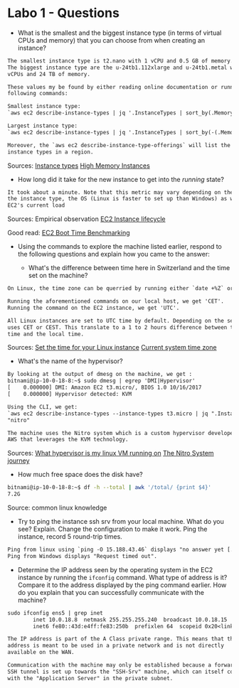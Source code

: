 # Labo 1 - Questions

* What is the smallest and the biggest instance type (in terms of
  virtual CPUs and memory) that you can choose from when creating an
  instance?

```txt
The smallest instance type is t2.nano with 1 vCPU and 0.5 GB of memory.
The biggest instance type are the u-24tb1.112xlarge and u-24tb1.metal with 448
vCPUs and 24 TB of memory.

These values my be found by either reading online documentation or running the
following commands:

Smallest instance type:
`aws ec2 describe-instance-types | jq '.InstanceTypes | sort_by(.MemoryInfo.SizeInMiB, .VCpuInfo.DefaultVCpus) | .[0] | .InstanceType'`

Largest instance type:
`aws ec2 describe-instance-types | jq '.InstanceTypes | sort_by(-(.MemoryInfo.SizeInMiB, .VCpuInfo.DefaultVCpus)) | .[0] .InstanceType'`

Moreover, the `aws ec2 describe-instance-type-offerings` will list the available
instance types in a region.
```

Sources:
[Instance types](https://aws.amazon.com/ec2/instance-types/)
[High Memory Instances](https://aws.amazon.com/ec2/instance-types/high-memory/)

* How long did it take for the new instance to get into the _running_
  state?

```txt
It took about a minute. Note that this metric may vary depending on the region, 
the instance type, the OS (Linux is faster to set up than Windows) as well as 
EC2's current load
```

Sources:
Empirical observation
[EC2 Instance lifecycle](https://docs.aws.amazon.com/AWSEC2/latest/UserGuide/ec2-instance-lifecycle.html)

Good read:
[EC2 Boot Time Benchmarking](https://www.daemonology.net/blog/2021-08-12-EC2-boot-time-benchmarking.html)

* Using the commands to explore the machine listed earlier, respond to
  the following questions and explain how you came to the answer:

  * What's the difference between time here in Switzerland and the time set on
    the machine?

```txt
On Linux, the time zone can be querried by running either `date +%Z` or `timedatectl`.

Running the aforementioned commands on our local host, we get 'CET'.
Running the command on the EC2 instance, we get 'UTC'.

All Linux instances are set to UTC time by default. Depending on the season, Switzerland
uses CET or CEST. This translate to a 1 to 2 hours difference between the instance's
time and the local time.
```

Sources:
[Set the time for your Linux instance](https://docs.aws.amazon.com/AWSEC2/latest/UserGuide/set-time.html)
[Current system time zone](https://www.baeldung.com/linux/current-system-time-zone)

  * What's the name of the hypervisor?

```txt
By looking at the output of dmesg on the machine, we get :
bitnami@ip-10-0-18-8:~$ sudo dmesg | egrep 'DMI|Hypervisor'
[    0.000000] DMI: Amazon EC2 t3.micro/, BIOS 1.0 10/16/2017
[    0.000000] Hypervisor detected: KVM

Using the CLI, we get:
`aws ec2 describe-instance-types --instance-types t3.micro | jq ".InstanceTypes[0].Hypervisor"`
"nitro"

The machine uses the Nitro system which is a custom hypervisor developed by
AWS that leverages the KVM technology.
```

Sources:
[What hypervisor is my linux VM running on](https://vcloudvision.com/2019/07/09/what-hypervisor-is-my-linux-vm-running-on/)
[The Nitro System journey](https://docs.aws.amazon.com/whitepapers/latest/security-design-of-aws-nitro-system/the-nitro-system-journey.html)


  * How much free space does the disk have?

```bash
bitnami@ip-10-0-18-8:~$ df -h --total | awk '/total/ {print $4}'
7.2G
```

Source: common linux knowledge

* Try to ping the instance ssh srv from your local machine. What do you see?
  Explain. Change the configuration to make it work. Ping the
  instance, record 5 round-trip times.

```txt
Ping from linux using `ping -O 15.188.43.46` displays "no answer yet [...]".
Ping from Windows displays "Request timed out".
```

* Determine the IP address seen by the operating system in the EC2
  instance by running the `ifconfig` command. What type of address
  is it? Compare it to the address displayed by the ping command
  earlier. How do you explain that you can successfully communicate
  with the machine?

```txt
sudo ifconfig ens5 | grep inet
        inet 10.0.18.8  netmask 255.255.255.240  broadcast 10.0.18.15
        inet6 fe80::43d:e4ff:fe83:250b  prefixlen 64  scopeid 0x20<link>

The IP address is part of the A Class private range. This means that the
address is meant to be used in a private network and is not directly 
available on the WAN.

Communication with the machine may only be established because a forwarded
SSH tunnel is set up towards the "SSH-Srv" machine, which can itself communicate
with the "Application Server" in the private subnet.
```
